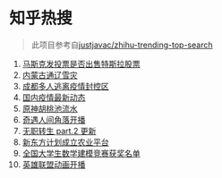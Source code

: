 # 知乎热搜

> 此项目参考自[justjavac/zhihu-trending-top-search](https://github.com/justjavac/zhihu-trending-top-search/blob/main/utils.ts)

<!-- BEGIN -->
  <!-- 最后更新时间:Tue Nov 09 2021 03:11:32 GMT+0000 (Coordinated Universal Time) -->
  1. [马斯克发投票是否出售特斯拉股票](https://www.zhihu.com/search?q=马斯克)
1. [内蒙古通辽雪灾](https://www.zhihu.com/search?q=通辽雪灾)
1. [成都多人逃离疫情封控区](https://www.zhihu.com/search?q=成都环球中心)
1. [国内疫情最新动态](https://www.zhihu.com/search?q=疫情)
1. [原神胡桃池流水](https://www.zhihu.com/search?q=原神)
1. [奇遇人间角落开播](https://www.zhihu.com/search?q=奇遇人间角落)
1. [无职转生 part.2 更新](https://www.zhihu.com/search?q=无职转生)
1. [新东方计划成立农业平台](https://www.zhihu.com/search?q=新东方)
1. [全国大学生数学建模竞赛获奖名单](https://www.zhihu.com/search?q=数学建模)
1. [英雄联盟动画开播](https://www.zhihu.com/search?q=英雄联盟双城之战)
  <!-- END -->